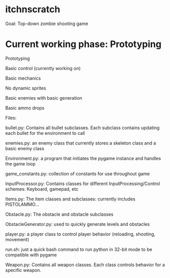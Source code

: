 itchnscratch
============
Goal: Top-down zombie shooting game

Current working phase: Prototyping
============
Prototyping

Basic control (currently working on)

Basic mechanics

No dynamic sprites

Basic enemies with basic generation

Basic ammo drops

Files:

  bullet.py: Contains all bullet subclasses. Each subclass contains updating each bullet for the environment to call

  enemies.py: an enemy class that currently stores a skeleton class and a basic enemy class
  
  Environment.py: a program that initiates the pygame instance and handles the game loop

  game_constants.py: collection of constants for use throughout game

  InputProcessor.py: Contains classes for different InputProcessing/Control schemes: Keyboard, gamepad, etc
  
  Items.py: The item classes and subclasses: currently includes PISTOLAMMO...
  
  Obstacle.py: The obstacle and obstacle subclasses
  
  ObstacleGenerator.py: used to quickly generate levels and obstacles
  
  player.py: a player class to control player behavior (reloading, shooting, movement)
  
  run.sh: just a quick bash command to run python in 32-bit mode to be compatible with pygame
  
  Weapon.py: Contains all weapon classes. Each class controls behavior for a specific weapon.
  


